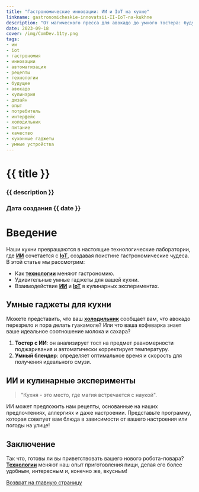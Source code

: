 ```yaml
---
title: "Гастрономические инновации: ИИ и IoT на кухне"
linkname: gastronomicheskie-innovatsii-II-IoT-na-kukhne
description: "От магического пресса для авокадо до умного тостера: будущее гастрономии уже здесь."
date: 2023-09-18
cover: /img/ComDev.11ty.png
tags: 
- ии
- iot
- гастрономия
- инновации
- автоматизация
- рецепты
- технологии
- будущее
- авокадо
- кулинария
- дизайн
- опыт
- потребитель
- интерфейс
- холодильник
- питание
- качество
- кухонные гаджеты
- умные устройства
---
```


# {{ title }}
### {{ description }}
### Дата создания {{ date }}

# Введение

Наши кухни превращаются в настоящие технологические лаборатории, где **[ИИ](/)** сочетается с **[IoT](/)**, создавая поистине гастрономические чудеса. В этой статье мы рассмотрим:

 * Как **[технологии](/)** меняют гастрономию.
 * Удивительные умные гаджеты для вашей кухни.
 * Взаимодействие **[ИИ](/)** и **[IoT](/)** в кулинарных экспериментах.

## Умные гаджеты для кухни

Можете представить, что ваш **[холодильник](/)** сообщает вам, что авокадо перезрело и пора делать гуакамоле? Или что ваша кофеварка знает ваше идеальное соотношение молока и сахара?

1. **Тостер с ИИ**: он анализирует тост на предмет равномерности поджаривания и автоматически корректирует температуру.
1. **Умный блендер**: определяет оптимальное время и скорость для получения идеального смузи.

## ИИ и кулинарные эксперименты

> "Кухня - это место, где магия встречается с наукой". 

ИИ может предложить нам рецепты, основанные на наших предпочтениях, аллергиях и даже настроении. Представьте программу, которая советует вам блюда в зависимости от вашего настроения или погоды на улице!

## Заключение

Так что, готовы ли вы приветствовать вашего нового робота-повара? **[Технологии](/)** меняют наш опыт приготовления пищи, делая его более удобным, интересным и, конечно же, вкусным!

[Возврат на главную страницу](/)